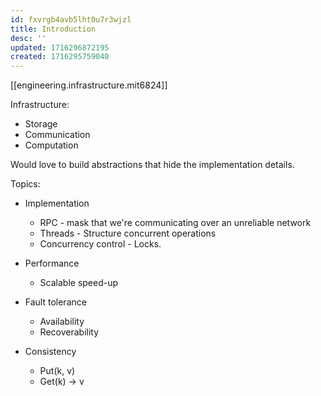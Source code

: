 ```yaml
---
id: fxvrgb4avb5lht0u7r3wjzl
title: Introduction
desc: ''
updated: 1716296872195
created: 1716295759040
---
```


[[engineering.infrastructure.mit6824]]

Infrastructure:

- Storage
- Communication
- Computation

Would love to build abstractions that hide the implementation details.

Topics:

- Implementation

  - RPC - mask that we're communicating over an unreliable network
  - Threads - Structure concurrent operations
  - Concurrency control - Locks.

- Performance

  - Scalable speed-up

- Fault tolerance

  - Availability
  - Recoverability

- Consistency
  - Put(k, v)
  - Get(k) -> v
